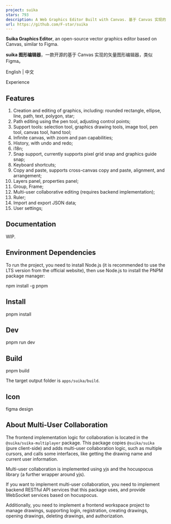 ```yaml
---
project: suika
stars: 793
description: A Web Graphics Editor Built with Canvas. 基于 Canvas 实现的图形编辑器
url: https://github.com/F-star/suika
---
```


**Suika Graphics Editor**, an open-source vector graphics editor based on Canvas, similar to Figma.

**suika 图形编辑器**，一款开源的基于 Canvas 实现的矢量图形编辑器，类似 Figma。

English | 中文

Experience

Features
--------

1.  Creation and editing of graphics, including: rounded rectangle, ellipse, line, path, text, polygon, star;
2.  Path editing using the pen tool, adjusting control points;
3.  Support tools: selection tool, graphics drawing tools, image tool, pen tool, canvas tool, hand tool;
4.  Infinite canvas, with zoom and pan capabilities;
5.  History, with undo and redo;
6.  i18n;
7.  Snap support, currently supports pixel grid snap and graphics guide snap;
8.  Keyboard shortcuts;
9.  Copy and paste, supports cross-canvas copy and paste, alignment, and arrangement;
10.  Layers panel, properties panel;
11.  Group, Frame;
12.  Multi-user collaborative editing (requires backend implementation);
13.  Ruler;
14.  Import and export JSON data;
15.  User settings;

Documentation
-------------

WIP.

Environment Dependencies
------------------------

To run the project, you need to install Node.js (it is recommended to use the LTS version from the official website), then use Node.js to install the PNPM package manager:

npm install -g pnpm

Install
-------

pnpm install

Dev
---

pnpm run dev

Build
-----

pnpm build

The target output folder is `apps/suika/build`.

Icon
----

figma design

About Multi-User Collaboration
------------------------------

The frontend implementation logic for collaboration is located in the `@suika/suika-multiplayer` package. This package copies `@suika/suika` (pure client-side) and adds multi-user collaboration logic, such as multiple cursors, and calls some interfaces, like getting the drawing name and current user information.

Multi-user collaboration is implemented using yjs and the hocuspocus library (a further wrapper around yjs).

If you want to implement multi-user collaboration, you need to implement backend RESTful API services that this package uses, and provide WebSocket services based on hocuspocus.

Additionally, you need to implement a frontend workspace project to manage drawings, supporting login, registration, creating drawings, opening drawings, deleting drawings, and authorization.
